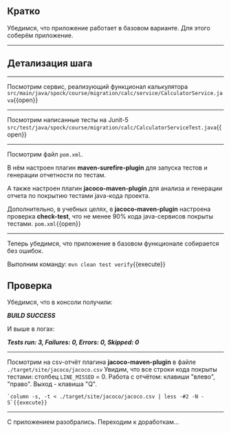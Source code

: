 ## Кратко
Убедимся, что приложение работает в базовом варианте. Для этого соберём приложение.
____
## Детализация шага
____
Посмотрим сервис, реализующий функционал калькулятора
    `src/main/java/spock/course/migration/calc/service/CalculatorService.java`{{open}}
____
Посмотрим написанные тесты на Junit-5
    `src/test/java/spock/course/migration/calc/CalculatorServiceTest.java`{{open}}
____
Посмотрим файл `pom.xml`.

В нём настроен плагин **maven-surefire-plugin** для запуска тестов и генерации отчетности по тестам.

А также настроен плагин **jacoco-maven-plugin** для анализа и генерации отчета по покрытию тестами java-кода проекта.

Дополнительно, в учебных целях, в **jacoco-maven-plugin** настроена проверка **check-test**, что не менее 90% кода java-сервисов покрыты тестами. 
    `pom.xml`{{open}}
____
Теперь убедимся, что приложение в базовом функционале собирается без ошибок.

Выполним команду:
`mvn clean test verify`{{execute}}

## Проверка

Убедимся, что в консоли получили:

**_BUILD SUCCESS_**

И выше в логах:

**_Tests run: 3, Failures: 0, Errors: 0, Skipped: 0_**
____
Посмотрим на csv-отчёт плагина **jacoco-maven-plugin** в файле `./target/site/jacoco/jacoco.csv`
Увидим, что все строки кода покрыты тестами: столбец `LINE_MISSED` = 0.
Работа с отчётом: клавиши "влево", "право". Выход - клавиша "Q".

    `column -s, -t < ./target/site/jacoco/jacoco.csv | less -#2 -N -S`{{execute}}
____
С приложением разобрались. Переходим к доработкам...
